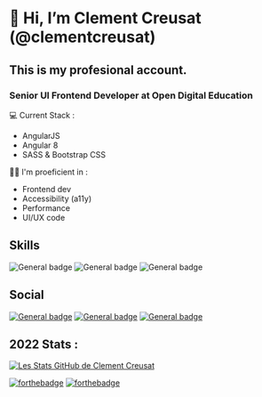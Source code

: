 # 👋 Hi, I’m Clement Creusat (@clementcreusat)
## This is my profesional account.
### Senior UI Frontend Developer at Open Digital Education

💻 Current Stack : 
- AngularJS
- Angular 8
- SASS & Bootstrap CSS

👨‍💻 I'm proeficient in :
- Frontend dev
- Accessibility (a11y)
- Performance
- UI/UX code

## Skills
 ![General badge](https://img.shields.io/badge/HTML5-E34F26?style=for-the-badge&logo=html5&logoColor=white)
 ![General badge](https://img.shields.io/badge/CSS3-1572B6?style=for-the-badge&logo=css3&logoColor=white)
 ![General badge](https://img.shields.io/badge/JavaScript-F7DF1E?style=for-the-badge&logo=javascript&logoColor=black)


## Social

 [![General badge](https://img.shields.io/badge/LinkedIn-0077B5?style=for-the-badge&logo=linkedin&logoColor=white)](https://www.linkedin.com/in/ccreusat/)
 [![General badge](https://img.shields.io/badge/dev.to-0A0A0A?style=for-the-badge&logo=dev.to&logoColor=white)](https://dev.to/ccreusat)
 [![General badge](https://img.shields.io/badge/github-0A0A0A?style=for-the-badge&logo=github&logoColor=white)](https://github.com/ccreusat)
 
## 2022 Stats :
[![Les Stats GitHub de Clement Creusat](https://github-readme-stats.vercel.app/api?username=clementcreusat&show_icons=true)](https://github.com/clementcreusat/github-readme-stats)

[![forthebadge](https://forthebadge.com/images/badges/built-with-love.svg)](https://forthebadge.com) [![forthebadge](https://forthebadge.com/images/badges/made-with-markdown.svg)](https://forthebadge.com)

<!---
clementcreusat/clementcreusat is a ✨ special ✨ repository because its `README.md` (this file) appears on your GitHub profile.
You can click the Preview link to take a look at your changes.
--->
